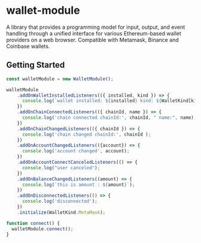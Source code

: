# wallet-module

A library that provides a programming model for input, output, and event handling through a unified interface for various Ethereum-based wallet providers on a web browser. Compatible with Metamask, Binance and Coinbase wallets.

## Getting Started

```javascript
const walletModule = new WalletModule();

walletModule
    .addOnWalletInstalledListeners(({ installed, kind }) => {
      console.log(`wallet installed: ${installed} kind: ${WalletKind[kind]}`);
    })
    .addOnChainConnectedListeners(({ chainId, name }) => {
      console.log('chain connected chainId:', chainId, " name:", name);
    })
    .addOnChainChangedListeners(({ chainId }) => {
      console.log('chain changed chainId:', chainId );
    })
    .addOnAccountChangedListeners(({account}) => {
      console.log('account changed', account);
    })
    .addOnAccountConnectCanceledListeners(() => {
      console.log("user canceled");
    })
    .addOnBalanceChangedListeners((amount) => {
      console.log(`this is amount : ${amount}`);
    })
    .addOnDisconnectedListeners(() => {
      console.log('disconnected');
    })
    .initialize(WalletKind.MetaMask);

function connect() {
  walletModule.connect();
}
```
